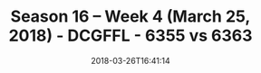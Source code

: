 ---
title: Season 16 – Week 4 (March 25, 2018) - DCGFFL - 6355 vs 6363
teams_score:
- team: 6355
  score: 19
- team: 6363
  score: 25
mvp: Jeff R, Bryan Sanders
game-ball: Christopher LeClair, Gregg Lillianfeld
season: 16
week: 4
date: '2018-03-26T16:41:14'
pageid: season-16-week-4-march-25-2018-6355-vs-6363
---